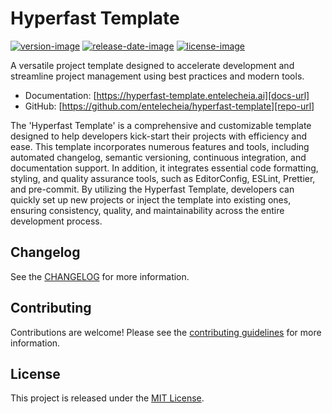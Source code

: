 # Hyperfast Template

[![version-image]][release-url]
[![release-date-image]][release-url]
[![license-image]][license-url]

<!-- Links: -->
[license-image]: https://img.shields.io/github/license/entelecheia/hyperfast-template
[license-url]: https://github.com/entelecheia/hyperfast-template/blob/main/LICENSE
[version-image]: https://img.shields.io/github/v/release/entelecheia/hyperfast-template?sort=semver
[release-date-image]: https://img.shields.io/github/release-date/entelecheia/hyperfast-template
[release-url]: https://github.com/entelecheia/hyperfast-template/releases

[repo-url]: https://github.com/entelecheia/hyperfast-template
[docs-url]: https://hyperfast-template.entelecheia.ai
[changelog]: https://github.com/entelecheia/hyperfast-template/blob/main/CHANGELOG.md
[contributing guidelines]: https://github.com/entelecheia/hyperfast-template/blob/main/CONTRIBUTING.md
<!-- Links: -->

A versatile project template designed to accelerate development and streamline project management using best practices and modern tools.

- Documentation: [https://hyperfast-template.entelecheia.ai][docs-url]
- GitHub: [https://github.com/entelecheia/hyperfast-template][repo-url]

The 'Hyperfast Template' is a comprehensive and customizable template designed to help developers kick-start their projects with efficiency and ease. This template incorporates numerous features and tools, including automated changelog, semantic versioning, continuous integration, and documentation support. In addition, it integrates essential code formatting, styling, and quality assurance tools, such as EditorConfig, ESLint, Prettier, and pre-commit. By utilizing the Hyperfast Template, developers can quickly set up new projects or inject the template into existing ones, ensuring consistency, quality, and maintainability across the entire development process.

## Changelog

See the [CHANGELOG] for more information.

## Contributing

Contributions are welcome! Please see the [contributing guidelines] for more information.

## License

This project is released under the [MIT License][license-url].
